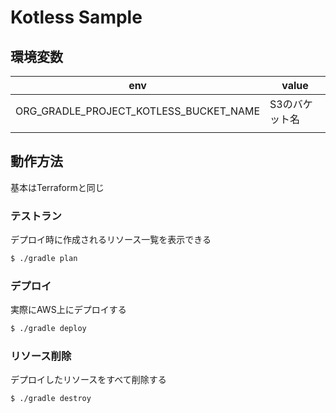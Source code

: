 # Kotless Sample

## 環境変数
|env|value|
|---|---|
|ORG_GRADLE_PROJECT_KOTLESS_BUCKET_NAME|S3のバケット名|
|||

## 動作方法
基本はTerraformと同じ

### テストラン
デプロイ時に作成されるリソース一覧を表示できる

```bash
$ ./gradle plan
```

### デプロイ
実際にAWS上にデプロイする

```bash
$ ./gradle deploy
```

### リソース削除
デプロイしたリソースをすべて削除する

```bash
$ ./gradle destroy
```

